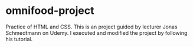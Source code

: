 # omnifood-project
Practice of HTML and CSS.
This is an project guided by lecturer Jonas Schmedtmann on Udemy. I executed and modified the project by following his tutorial.  
